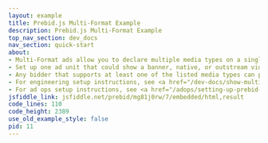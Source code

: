 ```yaml
---
layout: example
title: Prebid.js Multi-Format Example
description: Prebid.js Multi-Format Example
top_nav_section: dev_docs
nav_section: quick-start
about:
- Multi-Format ads allow you to declare multiple media types on a single ad unit
- Set up one ad unit that could show a banner, native, or outstream video ad
- Any bidder that supports at least one of the listed media types can participate in the auction for that ad unit
- For engineering setup instructions, see <a href="/dev-docs/show-multi-format-ads.html">Show Multi-Format Ads</a>
- For ad ops setup instructions, see <a href="/adops/setting-up-prebid-multi-format-in-dfp.html">Setting up Prebid Multi-Format in DFP</a>
jsfiddle_link: jsfiddle.net/prebid/mg81j0rw/7/embedded/html,result
code_lines: 110
code_height: 2389
use_old_example_style: false
pid: 11
---
```

